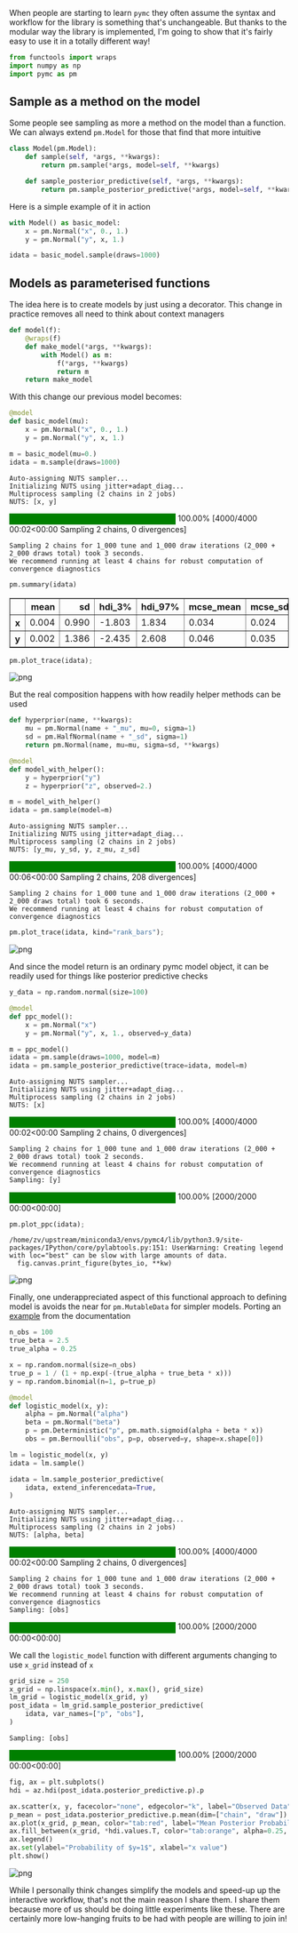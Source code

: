 When people are starting to learn `pymc` they often assume the syntax and workflow for the library is something that's unchangeable. But thanks to the modular way the library is implemented, I'm going to show that it's fairly easy to use it in a totally different way!


```python
from functools import wraps
import numpy as np
import pymc as pm
```

## Sample as a method on the model

Some people see sampling as more a method on the model than a function. We can always extend `pm.Model` for those that find that more intuitive


```python
class Model(pm.Model):
    def sample(self, *args, **kwargs):
        return pm.sample(*args, model=self, **kwargs)

    def sample_posterior_predictive(self, *args, **kwargs):
        return pm.sample_posterior_predictive(*args, model=self, **kwargs)
```

Here is a simple example of it in action


```python
with Model() as basic_model:
    x = pm.Normal("x", 0., 1.)                                                                                                                                                                                                                                        
    y = pm.Normal("y", x, 1.)

idata = basic_model.sample(draws=1000)
```

## Models as parameterised functions

The idea here is to create models by just using a decorator. This change in practice removes all need to think about context managers


```python
def model(f):
    @wraps(f)
    def make_model(*args, **kwargs):
        with Model() as m:
            f(*args, **kwargs)
            return m
    return make_model
```

With this change our previous model becomes:


```python
@model
def basic_model(mu):
    x = pm.Normal("x", 0., 1.)                                                                                                                                                                                                                                        
    y = pm.Normal("y", x, 1.)
```


```python
m = basic_model(mu=0.)
idata = m.sample(draws=1000)
```

    Auto-assigning NUTS sampler...
    Initializing NUTS using jitter+adapt_diag...
    Multiprocess sampling (2 chains in 2 jobs)
    NUTS: [x, y]




<style>
    /* Turns off some styling */
    progress {
        /* gets rid of default border in Firefox and Opera. */
        border: none;
        /* Needs to be in here for Safari polyfill so background images work as expected. */
        background-size: auto;
    }
    .progress-bar-interrupted, .progress-bar-interrupted::-webkit-progress-bar {
        background: #F44336;
    }
</style>





<div>
  <progress value='4000' class='' max='4000' style='width:300px; height:20px; vertical-align: middle;'></progress>
  100.00% [4000/4000 00:02<00:00 Sampling 2 chains, 0 divergences]
</div>



    Sampling 2 chains for 1_000 tune and 1_000 draw iterations (2_000 + 2_000 draws total) took 3 seconds.
    We recommend running at least 4 chains for robust computation of convergence diagnostics



```python
pm.summary(idata)
```




<div>
<style scoped>
    .dataframe tbody tr th:only-of-type {
        vertical-align: middle;
    }

    .dataframe tbody tr th {
        vertical-align: top;
    }

    .dataframe thead th {
        text-align: right;
    }
</style>
<table border="1" class="dataframe">
  <thead>
    <tr style="text-align: right;">
      <th></th>
      <th>mean</th>
      <th>sd</th>
      <th>hdi_3%</th>
      <th>hdi_97%</th>
      <th>mcse_mean</th>
      <th>mcse_sd</th>
      <th>ess_bulk</th>
      <th>ess_tail</th>
      <th>r_hat</th>
    </tr>
  </thead>
  <tbody>
    <tr>
      <th>x</th>
      <td>0.004</td>
      <td>0.990</td>
      <td>-1.803</td>
      <td>1.834</td>
      <td>0.034</td>
      <td>0.024</td>
      <td>848.0</td>
      <td>932.0</td>
      <td>1.0</td>
    </tr>
    <tr>
      <th>y</th>
      <td>0.002</td>
      <td>1.386</td>
      <td>-2.435</td>
      <td>2.608</td>
      <td>0.046</td>
      <td>0.035</td>
      <td>898.0</td>
      <td>1167.0</td>
      <td>1.0</td>
    </tr>
  </tbody>
</table>
</div>




```python
pm.plot_trace(idata);
```


    
![png](output_14_0.png)
    


But the real composition happens with how readily helper methods can be used


```python
def hyperprior(name, **kwargs):
    mu = pm.Normal(name + "_mu", mu=0, sigma=1)
    sd = pm.HalfNormal(name + "_sd", sigma=1)
    return pm.Normal(name, mu=mu, sigma=sd, **kwargs)

@model
def model_with_helper():
    y = hyperprior("y")
    z = hyperprior("z", observed=2.)
```


```python
m = model_with_helper()
idata = pm.sample(model=m)
```

    Auto-assigning NUTS sampler...
    Initializing NUTS using jitter+adapt_diag...
    Multiprocess sampling (2 chains in 2 jobs)
    NUTS: [y_mu, y_sd, y, z_mu, z_sd]




<style>
    /* Turns off some styling */
    progress {
        /* gets rid of default border in Firefox and Opera. */
        border: none;
        /* Needs to be in here for Safari polyfill so background images work as expected. */
        background-size: auto;
    }
    .progress-bar-interrupted, .progress-bar-interrupted::-webkit-progress-bar {
        background: #F44336;
    }
</style>





<div>
  <progress value='4000' class='' max='4000' style='width:300px; height:20px; vertical-align: middle;'></progress>
  100.00% [4000/4000 00:06<00:00 Sampling 2 chains, 208 divergences]
</div>



    Sampling 2 chains for 1_000 tune and 1_000 draw iterations (2_000 + 2_000 draws total) took 6 seconds.
    We recommend running at least 4 chains for robust computation of convergence diagnostics



```python
pm.plot_trace(idata, kind="rank_bars");
```


    
![png](output_18_0.png)
    


And since the model return is an ordinary pymc model object, it can be readily used for things like posterior predictive checks


```python
y_data = np.random.normal(size=100)

@model
def ppc_model():
    x = pm.Normal("x")
    y = pm.Normal("y", x, 1., observed=y_data)
```


```python
m = ppc_model()
idata = pm.sample(draws=1000, model=m)
idata = pm.sample_posterior_predictive(trace=idata, model=m)
```

    Auto-assigning NUTS sampler...
    Initializing NUTS using jitter+adapt_diag...
    Multiprocess sampling (2 chains in 2 jobs)
    NUTS: [x]




<style>
    /* Turns off some styling */
    progress {
        /* gets rid of default border in Firefox and Opera. */
        border: none;
        /* Needs to be in here for Safari polyfill so background images work as expected. */
        background-size: auto;
    }
    .progress-bar-interrupted, .progress-bar-interrupted::-webkit-progress-bar {
        background: #F44336;
    }
</style>





<div>
  <progress value='4000' class='' max='4000' style='width:300px; height:20px; vertical-align: middle;'></progress>
  100.00% [4000/4000 00:02<00:00 Sampling 2 chains, 0 divergences]
</div>



    Sampling 2 chains for 1_000 tune and 1_000 draw iterations (2_000 + 2_000 draws total) took 2 seconds.
    We recommend running at least 4 chains for robust computation of convergence diagnostics
    Sampling: [y]




<style>
    /* Turns off some styling */
    progress {
        /* gets rid of default border in Firefox and Opera. */
        border: none;
        /* Needs to be in here for Safari polyfill so background images work as expected. */
        background-size: auto;
    }
    .progress-bar-interrupted, .progress-bar-interrupted::-webkit-progress-bar {
        background: #F44336;
    }
</style>





<div>
  <progress value='2000' class='' max='2000' style='width:300px; height:20px; vertical-align: middle;'></progress>
  100.00% [2000/2000 00:00<00:00]
</div>




```python
pm.plot_ppc(idata);
```

    /home/zv/upstream/miniconda3/envs/pymc4/lib/python3.9/site-packages/IPython/core/pylabtools.py:151: UserWarning: Creating legend with loc="best" can be slow with large amounts of data.
      fig.canvas.print_figure(bytes_io, **kw)



    
![png](output_22_1.png)
    


Finally, one underappreciated aspect of this functional approach to defining model is avoids the near for `pm.MutableData` for simpler models. Porting an [example](https://www.pymc.io/projects/examples/en/latest/fundamentals/data_container.html#applied-example-using-mutabledata-as-input-to-a-binomial-glm) from the documentation


```python
n_obs = 100
true_beta = 2.5
true_alpha = 0.25

x = np.random.normal(size=n_obs)
true_p = 1 / (1 + np.exp(-(true_alpha + true_beta * x)))
y = np.random.binomial(n=1, p=true_p)
```


```python
@model
def logistic_model(x, y):
    alpha = pm.Normal("alpha")
    beta = pm.Normal("beta")
    p = pm.Deterministic("p", pm.math.sigmoid(alpha + beta * x))
    obs = pm.Bernoulli("obs", p=p, observed=y, shape=x.shape[0])
```


```python
lm = logistic_model(x, y)
idata = lm.sample()

idata = lm.sample_posterior_predictive(
    idata, extend_inferencedata=True,
)
```

    Auto-assigning NUTS sampler...
    Initializing NUTS using jitter+adapt_diag...
    Multiprocess sampling (2 chains in 2 jobs)
    NUTS: [alpha, beta]




<style>
    /* Turns off some styling */
    progress {
        /* gets rid of default border in Firefox and Opera. */
        border: none;
        /* Needs to be in here for Safari polyfill so background images work as expected. */
        background-size: auto;
    }
    .progress-bar-interrupted, .progress-bar-interrupted::-webkit-progress-bar {
        background: #F44336;
    }
</style>





<div>
  <progress value='4000' class='' max='4000' style='width:300px; height:20px; vertical-align: middle;'></progress>
  100.00% [4000/4000 00:02<00:00 Sampling 2 chains, 0 divergences]
</div>



    Sampling 2 chains for 1_000 tune and 1_000 draw iterations (2_000 + 2_000 draws total) took 3 seconds.
    We recommend running at least 4 chains for robust computation of convergence diagnostics
    Sampling: [obs]




<style>
    /* Turns off some styling */
    progress {
        /* gets rid of default border in Firefox and Opera. */
        border: none;
        /* Needs to be in here for Safari polyfill so background images work as expected. */
        background-size: auto;
    }
    .progress-bar-interrupted, .progress-bar-interrupted::-webkit-progress-bar {
        background: #F44336;
    }
</style>





<div>
  <progress value='2000' class='' max='2000' style='width:300px; height:20px; vertical-align: middle;'></progress>
  100.00% [2000/2000 00:00<00:00]
</div>



We call the `logistic_model` function with different arguments changing to use `x_grid` instead of `x`


```python
grid_size = 250
x_grid = np.linspace(x.min(), x.max(), grid_size)
lm_grid = logistic_model(x_grid, y)
post_idata = lm_grid.sample_posterior_predictive(
    idata, var_names=["p", "obs"],
)
```

    Sampling: [obs]




<style>
    /* Turns off some styling */
    progress {
        /* gets rid of default border in Firefox and Opera. */
        border: none;
        /* Needs to be in here for Safari polyfill so background images work as expected. */
        background-size: auto;
    }
    .progress-bar-interrupted, .progress-bar-interrupted::-webkit-progress-bar {
        background: #F44336;
    }
</style>





<div>
  <progress value='2000' class='' max='2000' style='width:300px; height:20px; vertical-align: middle;'></progress>
  100.00% [2000/2000 00:00<00:00]
</div>




```python
fig, ax = plt.subplots()
hdi = az.hdi(post_idata.posterior_predictive.p).p

ax.scatter(x, y, facecolor="none", edgecolor="k", label="Observed Data")
p_mean = post_idata.posterior_predictive.p.mean(dim=["chain", "draw"])
ax.plot(x_grid, p_mean, color="tab:red", label="Mean Posterior Probability")
ax.fill_between(x_grid, *hdi.values.T, color="tab:orange", alpha=0.25, label="94% HDI")
ax.legend()
ax.set(ylabel="Probability of $y=1$", xlabel="x value")
plt.show()
```


    
![png](output_29_0.png)
    


While I personally think changes simplify the models and speed-up up the interactive workflow, that's not the main reason I share them. I share them because more of us should be doing little experiments like these. There are certainly more low-hanging fruits to be had with people are willing to join in!
